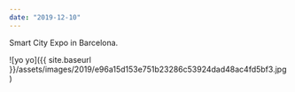```yaml
---
date: "2019-12-10"
---
```


Smart City Expo in Barcelona.

![yo yo]({{ site.baseurl }}/assets/images/2019/e96a15d153e751b23286c53924dad48ac4fd5bf3.jpg)
